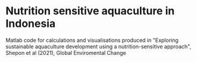 # Nutrition sensitive aquaculture in Indonesia
Matlab code for calculations and visualisations produced in "Exploring sustainable aquaculture development using a nutrition-sensitive approach", Shepon et al (2021), Global Enviromental Change 
